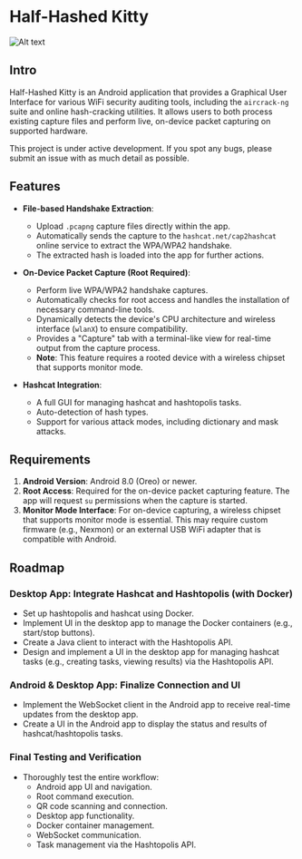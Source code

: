 # Half-Hashed Kitty

![Alt text](app/main/src/res/drawable/half_hashed_kitty_banner.png?raw=true "Half-Hashed Kitty")


## Intro

Half-Hashed Kitty is an Android application that provides a Graphical User Interface for various WiFi security auditing tools, including the `aircrack-ng` suite and online hash-cracking utilities. It allows users to both process existing capture files and perform live, on-device packet capturing on supported hardware.

This project is under active development. If you spot any bugs, please submit an issue with as much detail as possible.

## Features

- **File-based Handshake Extraction**:
  - Upload `.pcapng` capture files directly within the app.
  - Automatically sends the capture to the `hashcat.net/cap2hashcat` online service to extract the WPA/WPA2 handshake.
  - The extracted hash is loaded into the app for further actions.

- **On-Device Packet Capture (Root Required)**:
  - Perform live WPA/WPA2 handshake captures.
  - Automatically checks for root access and handles the installation of necessary command-line tools.
  - Dynamically detects the device's CPU architecture and wireless interface (`wlanX`) to ensure compatibility.
  - Provides a "Capture" tab with a terminal-like view for real-time output from the capture process.
  - **Note**: This feature requires a rooted device with a wireless chipset that supports monitor mode.

- **Hashcat Integration**:
  - A full GUI for managing hashcat and hashtopolis tasks.
  - Auto-detection of hash types.
  - Support for various attack modes, including dictionary and mask attacks.

## Requirements

1.  **Android Version**: Android 8.0 (Oreo) or newer.
2.  **Root Access**: Required for the on-device packet capturing feature. The app will request `su` permissions when the capture is started.
3.  **Monitor Mode Interface**: For on-device capturing, a wireless chipset that supports monitor mode is essential. This may require custom firmware (e.g., Nexmon) or an external USB WiFi adapter that is compatible with Android.

## Roadmap

### Desktop App: Integrate Hashcat and Hashtopolis (with Docker)

- Set up hashtopolis and hashcat using Docker.
- Implement UI in the desktop app to manage the Docker containers (e.g., start/stop buttons).
- Create a Java client to interact with the Hashtopolis API.
- Design and implement a UI in the desktop app for managing hashcat tasks (e.g., creating tasks, viewing results) via the Hashtopolis API.

### Android & Desktop App: Finalize Connection and UI

- Implement the WebSocket client in the Android app to receive real-time updates from the desktop app.
- Create a UI in the Android app to display the status and results of hashcat/hashtopolis tasks.

### Final Testing and Verification

- Thoroughly test the entire workflow:
  - Android app UI and navigation.
  - Root command execution.
  - QR code scanning and connection.
  - Desktop app functionality.
  - Docker container management.
  - WebSocket communication.
  - Task management via the Hashtopolis API.
